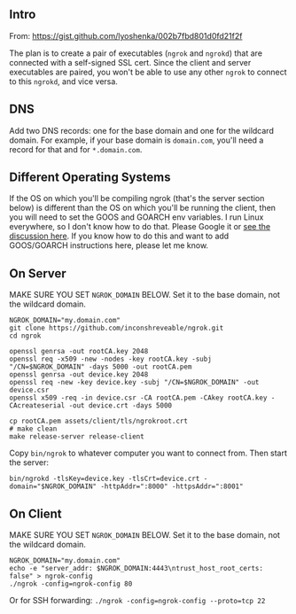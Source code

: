 ## Intro

From: https://gist.github.com/lyoshenka/002b7fbd801d0fd21f2f

The plan is to create a pair of executables (`ngrok` and `ngrokd`) that are connected with a self-signed SSL cert. Since the client and server executables are paired, you won't be able to use any other `ngrok` to connect to this `ngrokd`, and vice versa.

## DNS

Add two DNS records: one for the base domain and one for the wildcard domain. For example, if your base domain is `domain.com`, you'll need a record for that and for `*.domain.com`.

## Different Operating Systems

If the OS on which you'll be compiling ngrok (that's the server section below) is different than the OS on which you'll be running the client, then you will need to set the GOOS and GOARCH env variables. I run Linux everywhere, so I don't know how to do that. Please Google it or [see the discussion here](https://github.com/inconshreveable/ngrok/issues/84). If you know how to do this and want to add GOOS/GOARCH instructions here, please let me know.

## On Server

MAKE SURE YOU SET `NGROK_DOMAIN` BELOW. Set it to the base domain, not the wildcard domain.

```
NGROK_DOMAIN="my.domain.com"
git clone https://github.com/inconshreveable/ngrok.git
cd ngrok

openssl genrsa -out rootCA.key 2048
openssl req -x509 -new -nodes -key rootCA.key -subj "/CN=$NGROK_DOMAIN" -days 5000 -out rootCA.pem
openssl genrsa -out device.key 2048
openssl req -new -key device.key -subj "/CN=$NGROK_DOMAIN" -out device.csr
openssl x509 -req -in device.csr -CA rootCA.pem -CAkey rootCA.key -CAcreateserial -out device.crt -days 5000

cp rootCA.pem assets/client/tls/ngrokroot.crt
# make clean
make release-server release-client
```

Copy `bin/ngrok` to whatever computer you want to connect from. Then start the server:

```
bin/ngrokd -tlsKey=device.key -tlsCrt=device.crt -domain="$NGROK_DOMAIN" -httpAddr=":8000" -httpsAddr=":8001"
```


## On Client

MAKE SURE YOU SET `NGROK_DOMAIN` BELOW. Set it to the base domain, not the wildcard domain.

```
NGROK_DOMAIN="my.domain.com"
echo -e "server_addr: $NGROK_DOMAIN:4443\ntrust_host_root_certs: false" > ngrok-config
./ngrok -config=ngrok-config 80
```

Or for SSH forwarding: `./ngrok -config=ngrok-config --proto=tcp 22`